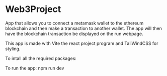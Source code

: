 # Web3Project

App that allows you to connect a metamask wallet to the ethereum blockchain 
and then make a transaction to another wallet.  The app will then have the 
blockchain transaction be displayed on the run webpage.

This app is made with Vite the react project program and TailWindCSS for styling.

To intall all the required packages:


To run the app:
npm run dev


